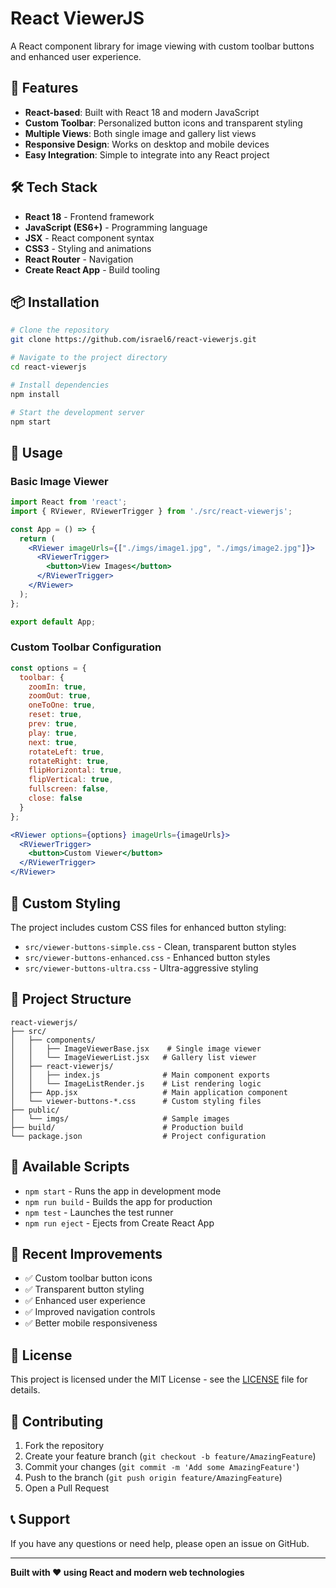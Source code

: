 # React ViewerJS

A React component library for image viewing with custom toolbar buttons and enhanced user experience.

## 🚀 Features

- **React-based**: Built with React 18 and modern JavaScript
- **Custom Toolbar**: Personalized button icons and transparent styling
- **Multiple Views**: Both single image and gallery list views
- **Responsive Design**: Works on desktop and mobile devices
- **Easy Integration**: Simple to integrate into any React project

## 🛠️ Tech Stack

- **React 18** - Frontend framework
- **JavaScript (ES6+)** - Programming language
- **JSX** - React component syntax
- **CSS3** - Styling and animations
- **React Router** - Navigation
- **Create React App** - Build tooling

## 📦 Installation

```bash
# Clone the repository
git clone https://github.com/israel6/react-viewerjs.git

# Navigate to the project directory
cd react-viewerjs

# Install dependencies
npm install

# Start the development server
npm start
```

## 🎯 Usage

### Basic Image Viewer

```jsx
import React from 'react';
import { RViewer, RViewerTrigger } from './src/react-viewerjs';

const App = () => {
  return (
    <RViewer imageUrls={["./imgs/image1.jpg", "./imgs/image2.jpg"]}>
      <RViewerTrigger>
        <button>View Images</button>
      </RViewerTrigger>
    </RViewer>
  );
};

export default App;
```

### Custom Toolbar Configuration

```jsx
const options = {
  toolbar: {
    zoomIn: true,
    zoomOut: true,
    oneToOne: true,
    reset: true,
    prev: true,
    play: true,
    next: true,
    rotateLeft: true,
    rotateRight: true,
    flipHorizontal: true,
    flipVertical: true,
    fullscreen: false,
    close: false
  }
};

<RViewer options={options} imageUrls={imageUrls}>
  <RViewerTrigger>
    <button>Custom Viewer</button>
  </RViewerTrigger>
</RViewer>
```

## 🎨 Custom Styling

The project includes custom CSS files for enhanced button styling:

- `src/viewer-buttons-simple.css` - Clean, transparent button styles
- `src/viewer-buttons-enhanced.css` - Enhanced button styles
- `src/viewer-buttons-ultra.css` - Ultra-aggressive styling

## 📁 Project Structure

```
react-viewerjs/
├── src/
│   ├── components/
│   │   ├── ImageViewerBase.jsx    # Single image viewer
│   │   └── ImageViewerList.jsx   # Gallery list viewer
│   ├── react-viewerjs/
│   │   ├── index.js              # Main component exports
│   │   └── ImageListRender.js    # List rendering logic
│   ├── App.jsx                   # Main application component
│   └── viewer-buttons-*.css      # Custom styling files
├── public/
│   └── imgs/                     # Sample images
├── build/                        # Production build
└── package.json                  # Project configuration
```

## 🔧 Available Scripts

- `npm start` - Runs the app in development mode
- `npm run build` - Builds the app for production
- `npm test` - Launches the test runner
- `npm run eject` - Ejects from Create React App

## 🌟 Recent Improvements

- ✅ Custom toolbar button icons
- ✅ Transparent button styling
- ✅ Enhanced user experience
- ✅ Improved navigation controls
- ✅ Better mobile responsiveness

## 📄 License

This project is licensed under the MIT License - see the [LICENSE](LICENSE) file for details.

## 🤝 Contributing

1. Fork the repository
2. Create your feature branch (`git checkout -b feature/AmazingFeature`)
3. Commit your changes (`git commit -m 'Add some AmazingFeature'`)
4. Push to the branch (`git push origin feature/AmazingFeature`)
5. Open a Pull Request

## 📞 Support

If you have any questions or need help, please open an issue on GitHub.

---

**Built with ❤️ using React and modern web technologies**